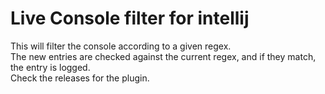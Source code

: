 # Live Console filter for intellij

This will filter the console according to a given regex.  
The new entries are checked against the current regex, and if they match, the entry is logged.  
Check the releases for the plugin.